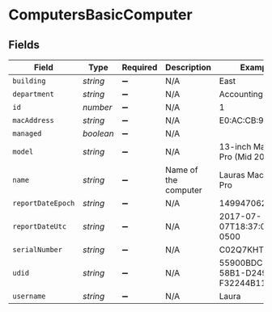 # ComputersBasicComputer


## Fields

| Field                                | Type                                 | Required                             | Description                          | Example                              |
| ------------------------------------ | ------------------------------------ | ------------------------------------ | ------------------------------------ | ------------------------------------ |
| `building`                           | *string*                             | :heavy_minus_sign:                   | N/A                                  | East                                 |
| `department`                         | *string*                             | :heavy_minus_sign:                   | N/A                                  | Accounting                           |
| `id`                                 | *number*                             | :heavy_minus_sign:                   | N/A                                  | 1                                    |
| `macAddress`                         | *string*                             | :heavy_minus_sign:                   | N/A                                  | E0:AC:CB:97:36:G4                    |
| `managed`                            | *boolean*                            | :heavy_minus_sign:                   | N/A                                  |                                      |
| `model`                              | *string*                             | :heavy_minus_sign:                   | N/A                                  | 13-inch MacBook Pro (Mid 2016)       |
| `name`                               | *string*                             | :heavy_minus_sign:                   | Name of the computer                 | Lauras MacBook Pro                   |
| `reportDateEpoch`                    | *string*                             | :heavy_minus_sign:                   | N/A                                  | 1499470624555                        |
| `reportDateUtc`                      | *string*                             | :heavy_minus_sign:                   | N/A                                  | 2017-07-07T18:37:04.555-0500         |
| `serialNumber`                       | *string*                             | :heavy_minus_sign:                   | N/A                                  | C02Q7KHTGFWF                         |
| `udid`                               | *string*                             | :heavy_minus_sign:                   | N/A                                  | 55900BDC-347C-58B1-D249-F32244B11D30 |
| `username`                           | *string*                             | :heavy_minus_sign:                   | N/A                                  | Laura                                |